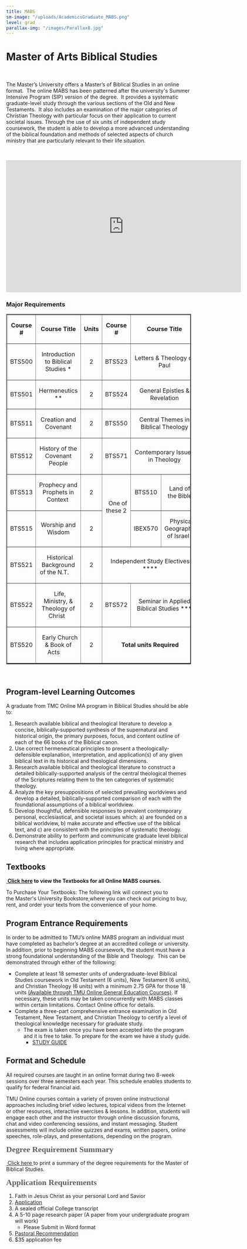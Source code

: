 ```yaml
---
title: MABS
sm-image: "/uploads/AcademicsGraduate_MABS.png"
level: grad
parallax-img: "/images/Parallax8.jpg"
---
```


<h1>Master of Arts Biblical Studies </h1>
<p> </p>
<p>The Master’s University offers a Master’s of Biblical Studies in an online format.  The online MABS has been patterned after the university's Summer Intensive Program (SIP) version of the degree.  It provides a systematic graduate-level study through the various sections of the Old and New Testaments.  It also includes an examination of the major categories of Christian Theology with particular focus on their application to current societal issues. Through the use of six units of independent study coursework, the student is able to develop a more advanced understanding of the biblical foundation and methods of selected aspects of church ministry that are particularly relevant to their life situation.</p>
<p> </p>
<div class="video-container">
<iframe src="https://player.vimeo.com/video/188069074" width="640" height="360" frameborder="0" webkitallowfullscreen="" mozallowfullscreen="" allowfullscreen=""></iframe>
</div>
<h3>Major Requirements</h3>
<div></div>
<table border="2">
<tbody>
<tr>
<td style="text-align: center;">
<p><strong>Course #</strong></p>
</td>
<td style="text-align: center;">
<p><strong>Course Title</strong></p>
</td>
<td style="text-align: center;">
<p><strong>Units</strong></p>
</td>
<td style="text-align: center;">
<p><strong>Course #</strong></p>
</td>
<td colspan="2" style="text-align: center;">
<p><strong>Course Title</strong></p>
</td>
<td style="text-align: center;">
<p><strong>Units</strong></p>
</td>
</tr>
<tr>
<td style="text-align: center;">
<p>BTS500</p>
</td>
<td style="text-align: center;">
<p>Introduction to Biblical Studies *</p>
</td>
<td style="text-align: center;">
<p>2</p>
</td>
<td style="text-align: center;">
<p>BTS523</p>
</td>
<td colspan="2" style="text-align: center;">
<p>Letters &amp; Theology of Paul</p>
</td>
<td style="text-align: center;">
<p>2</p>
</td>
</tr>
<tr>
<td style="text-align: center;">
<p>BTS501</p>
</td>
<td style="text-align: center;">
<p>Hermeneutics **</p>
</td>
<td style="text-align: center;">
<p>2</p>
</td>
<td style="text-align: center;">
<p>BTS524</p>
</td>
<td colspan="2" style="text-align: center;">
<p>General Epistles &amp; Revelation</p>
</td>
<td style="text-align: center;">
<p>2</p>
</td>
</tr>
<tr>
<td style="text-align: center;">
<p>BTS511</p>
</td>
<td style="text-align: center;">
<p>Creation and Covenant</p>
</td>
<td style="text-align: center;">
<p>2</p>
</td>
<td style="text-align: center;">
<p>BTS550</p>
</td>
<td colspan="2" style="text-align: center;">
<p>Central Themes in Biblical Theology</p>
</td>
<td style="text-align: center;">
<p>2</p>
</td>
</tr>
<tr>
<td style="text-align: center;">
<p>BTS512</p>
</td>
<td style="text-align: center;">
<p>History of the Covenant People</p>
</td>
<td style="text-align: center;">
<p>2</p>
</td>
<td style="text-align: center;">
<p>BTS571</p>
</td>
<td colspan="2" style="text-align: center;">
<p>Contemporary Issues in Theology</p>
</td>
<td style="text-align: center;">
<p>2</p>
</td>
</tr>
<tr>
<td style="text-align: center;">
<p>BTS513</p>
</td>
<td style="text-align: center;">
<p>Prophecy and Prophets in Context </p>
</td>
<td style="text-align: center;">
<p>2</p>
</td>
<td rowspan="2" style="text-align: center;">
<p>  One of these 2  </p>
</td>
<td style="text-align: center;">
<p>  BTS510  </p>
</td>
<td style="text-align: center;">
<p>Land of the Bible</p>
</td>
<td rowspan="2" style="text-align: center;">
<p> </p>
<p>2</p>
</td>
</tr>
<tr>
<td style="text-align: center;">
<p>BTS515</p>
</td>
<td style="text-align: center;">
<p>Worship and Wisdom</p>
</td>
<td style="text-align: center;">
<p>2</p>
</td>
<td style="text-align: center;">
<p>IBEX570</p>
</td>
<td style="text-align: center;">
<p>  Physical Geography of Israel  </p>
</td>
</tr>
<tr>
<td style="text-align: center;">
<p>BTS521</p>
</td>
<td>
<p style="text-align: center;">  Historical Background of the N.T.     </p>
</td>
<td style="text-align: center;">
<p>2</p>
</td>
<td colspan="3" style="text-align: center;">
<p>Independent Study Electives ****</p>
</td>
<td style="text-align: center;">
<p>6</p>
</td>
</tr>
<tr>
<td style="text-align: center;">
<p>BTS522</p>
</td>
<td>
<p style="text-align: center;">  Life, Ministry, &amp; Theology of Christ  </p>
</td>
<td style="text-align: center;">
<p>2</p>
</td>
<td style="text-align: center;">
<p>BTS572</p>
</td>
<td colspan="2" style="text-align: center;">
<p>Seminar in Applied Biblical Studies ***</p>
</td>
<td style="text-align: center;">
<p>2</p>
</td>
</tr>
<tr>
<td style="text-align: center;">
<p>BTS520</p>
</td>
<td style="text-align: center;">
<p>  Early Church &amp; Book of Acts      </p>
</td>
<td style="text-align: center;">
<p>2</p>
</td>
<td colspan="3" style="text-align: center;">
<p><strong>Total units Required</strong></p>
</td>
<td style="text-align: center;">
<p><strong>36</strong></p>
</td>
</tr>
</tbody>
</table>
<p> </p>
<h2>Program-level Learning Outcomes</h2>
<p>A graduate from TMC Online MA program in Biblical Studies should be able to:</p>
<ol>
<li>Research available biblical and theological literature to develop a concise, biblically-supported synthesis of the supernatural and historical origin, the primary purposes, focus, and content outline of each of the 66 books of the Biblical canon.</li>
<li>Use correct hermeneutical principles to present a theologically-defensible explanation, interpretation, and application(s) of any given biblical text in its historical and theological dimensions.</li>
<li>Research available biblical and theological literature to construct a detailed biblically-supported analysis of the central theological themes of the Scriptures relating them to the ten categories of systematic theology.</li>
<li>Analyze the key presuppositions of selected prevailing worldviews and develop a detailed, biblically-supported comparison of each with the foundational assumptions of a biblical worldview. </li>
<li>Develop thoughtful, defensible responses to prevalent contemporary personal, ecclesiastical, and societal issues which: a) are founded on a biblical worldview, b) make accurate and effective use of the biblical text, and c) are consistent with the principles of systematic theology.</li>
<li>Demonstrate ability to perform and communicate graduate level biblical research that includes application principles for practical ministry and living where appropriate.</li>
</ol>
<h2>Textbooks</h2>
<p><a href="/media/869265/mabs.pdf" title="MABS.pdf (2)"> </a><strong><a href="/media/869677/mabs-booklist-32317.pdf" title="MABS Booklist 3.23.17.pdf">Click here</a> to view the Textbooks for all Online MABS courses.</strong></p>
<p>To Purchase Your Textbooks: The following link will connect you to the <span style="background-color: #ffffff;">Master's University Bookstore</span><a style="background-color: #ffffff;" href="http://www.cbamatthews.com/masterscoll/buy_main.asp"> </a>where you can check out pricing to buy, rent, and order your texts from the convenience of your home. </p>
<h2>Program Entrance Requirements</h2>
<p>In order to be admitted to TMU’s online MABS program an individual must have completed as bachelor’s degree at an accredited college or university. In addition, prior to beginning MABS coursework, the student must have a strong foundational understanding of the Bible and Theology.  This can be demonstrated through either of the following: </p>
<ul>
<li>Complete at least 18 semester units of undergraduate-level Biblical Studies coursework in Old Testament (6 units), New Testament (6 units), and Christian Theology (6 units) with a minimum 2.75 GPA for those 18 units <a href="/{localLink:23485}" target="_blank" title="OnlineGeneralEducationCourses">(Available through TMU Online General Education Courses)</a>. If necessary, these units may be taken concurrently with MABS classes within certain limitations. Contact Online office for details. </li>
<li>Complete a three-part comprehensive entrance examination in Old Testament, New Testament, and Christian Theol­ogy to certify a level of theological knowledge necessary for graduate study.  
<ul>
<li>The exam is taken once you have been accepted into the program and it is free to take. To prepare for the exam we have a study guide.
<ul>
<li><a href="/media/868647/study-guide-for-mabs-exam.pdf" title="Study Guide for MABS Exam.pdf">STUDY GUIDE</a></li>
</ul>
</li>
</ul>
</li>
</ul>
<h2>Format and Schedule</h2>
<p>All required courses are taught in an online format during two 8-week sessions over three semesters each year. This schedule enables students to qualify for federal financial aid. </p>
<p>TMU Online courses contain a variety of proven online instructional approaches including brief video lectures, topical videos from the Internet or other resources, interactive exercises &amp; lessons. In addition, students will engage each other and the instructor through online discussion forums, chat and video conferencing sessions, and instant messaging. Student assessments will include online quizzes and exams, written papers, online speeches, role-plays, and presentations, depending on the program.  </p>
<p><span style="color: #616161; font-family: 'Crimson Text', serif; font-size: 22px; font-weight: 800; line-height: 28px;">Degree Requirement Summary</span></p>
<p><a href="/media/868243/ma-bs-olp-tmu.pdf" title="MA-BS-OLP-TMU.pdf"> </a><a href="/media/868300/ma-bs-olp-tmu.pdf" title="MA-BS-OLP-TMU.pdf (1)"><span style="background-color: #ffffff;">Click here</span></a><a style="background-color: #ffffff;" href="/media/793588/organizational management - dcp online (2).pdf"> </a>to print a summary of the degree requirements for the Master of Biblical Studies. </p>
<p><span style="color: #616161; font-family: 'Crimson Text', serif; font-size: 22px; font-weight: 800; line-height: 28px;">Application Requirements</span></p>
<ol>
<li>Faith in Jesus Christ as your personal Lord and Savior</li>
<li><a href="https://mastersuniversity.force.com/application/TX_SiteLogin?startURL=%2Fapplication%2FTargetX_Portal__PB" target="_blank">Application</a></li>
<li>A sealed official College transcript</li>
<li>A 5-10 page research paper (A paper from your undergraduate program will work)
<ul>
<li>Please Submit in Word format</li>
</ul>
</li>
<li><a href="/{localLink:40646}" target="_blank" title="Pastoral Recommendation Request">Pastoral Recommendation</a></li>
<li>$35 application fee</li>
</ol>
<p> </p>
